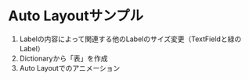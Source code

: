 Auto Layoutサンプル
=====

1. Labelの内容によって関連する他のLabelのサイズ変更（TextFieldと緑のLabel）
2. Dictionaryから「表」を作成
3. Auto Layoutでのアニメーション

